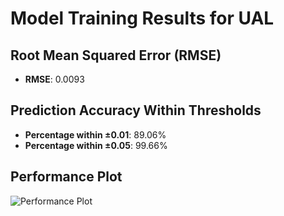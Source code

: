 # Model Training Results for UAL

## Root Mean Squared Error (RMSE)
- **RMSE**: 0.0093

## Prediction Accuracy Within Thresholds
- **Percentage within ±0.01**: 89.06%
- **Percentage within ±0.05**: 99.66%

## Performance Plot
![Performance Plot](../imgs/UAL.png)

